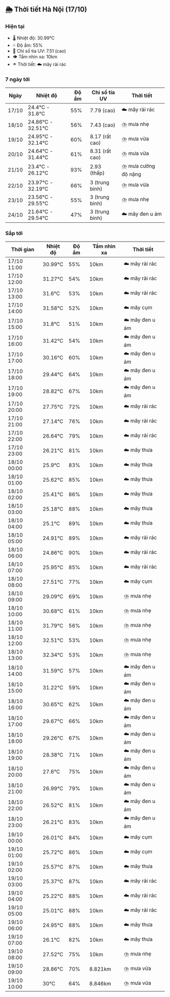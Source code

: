## 🌦️ Thời tiết Hà Nội (17/10)

### Hiện tại

- 🌡️ Nhiệt độ: 30.99℃
- 💦 Độ ẩm: 55%
- 🌟 Chỉ số tia UV: 7.51 (cao)
- 👁️ Tầm nhìn xa: 10km
- ☂️ Thời tiết: ☁️ mây rải rác

### 7 ngày tới

| Ngày | Nhiệt độ | Độ ẩm | Chỉ số tia UV | Thời tiết |
| --- | --- | --- | --- | --- |
| 17/10 | 24.4℃ - 31.8℃ | 55% | 7.79 (cao) | ☁️ mây rải rác |
| 18/10 | 24.86℃ - 32.51℃ | 56% | 7.43 (cao) | ⛈️ mưa nhẹ |
| 19/10 | 24.95℃ - 32.14℃ | 60% | 8.17 (rất cao) | ⛈️ mưa vừa |
| 20/10 | 24.64℃ - 31.44℃ | 61% | 8.31 (rất cao) | ⛈️ mưa vừa |
| 21/10 | 23.4℃ - 26.12℃ | 93% | 2.93 (thấp) | ⛈️ mưa cường độ nặng |
| 22/10 | 23.97℃ - 32.19℃ | 66% | 3 (trung bình) | ⛈️ mưa vừa |
| 23/10 | 23.56℃ - 29.55℃ | 55% | 3 (trung bình) | ⛈️ mưa nhẹ |
| 24/10 | 21.64℃ - 29.54℃ | 47% | 3 (trung bình) | ☁️ mây đen u ám |

### Sắp tới

| Thời gian | Nhiệt độ | Độ ẩm | Tầm nhìn xa | Thời tiết |
| --- | --- | --- | --- | --- |
| 17/10 11:00 | 30.99℃ | 55% | 10km | ☁️ mây rải rác |
| 17/10 12:00 | 31.27℃ | 54% | 10km | ☁️ mây rải rác |
| 17/10 13:00 | 31.6℃ | 53% | 10km | ☁️ mây rải rác |
| 17/10 14:00 | 31.58℃ | 52% | 10km | ☁️ mây cụm |
| 17/10 15:00 | 31.8℃ | 51% | 10km | ☁️ mây đen u ám |
| 17/10 16:00 | 31.42℃ | 54% | 10km | ☁️ mây đen u ám |
| 17/10 17:00 | 30.16℃ | 60% | 10km | ☁️ mây đen u ám |
| 17/10 18:00 | 29.44℃ | 64% | 10km | ☁️ mây đen u ám |
| 17/10 19:00 | 28.82℃ | 67% | 10km | ☁️ mây đen u ám |
| 17/10 20:00 | 27.75℃ | 72% | 10km | ☁️ mây rải rác |
| 17/10 21:00 | 27.14℃ | 76% | 10km | ☁️ mây rải rác |
| 17/10 22:00 | 26.64℃ | 79% | 10km | ☁️ mây rải rác |
| 17/10 23:00 | 26.21℃ | 81% | 10km | ☁️ mây thưa |
| 18/10 00:00 | 25.9℃ | 83% | 10km | ☁️ mây thưa |
| 18/10 01:00 | 25.62℃ | 85% | 10km | ☁️ mây thưa |
| 18/10 02:00 | 25.41℃ | 86% | 10km | ☁️ mây thưa |
| 18/10 03:00 | 25.18℃ | 88% | 10km | ☁️ mây thưa |
| 18/10 04:00 | 25.1℃ | 89% | 10km | ☁️ mây thưa |
| 18/10 05:00 | 24.91℃ | 89% | 10km | ☁️ mây rải rác |
| 18/10 06:00 | 24.86℃ | 90% | 10km | ☁️ mây rải rác |
| 18/10 07:00 | 25.95℃ | 85% | 10km | ☁️ mây rải rác |
| 18/10 08:00 | 27.51℃ | 77% | 10km | ☁️ mây cụm |
| 18/10 09:00 | 29.09℃ | 69% | 10km | ⛈️ mưa nhẹ |
| 18/10 10:00 | 30.68℃ | 61% | 10km | ⛈️ mưa nhẹ |
| 18/10 11:00 | 31.79℃ | 56% | 10km | ⛈️ mưa nhẹ |
| 18/10 12:00 | 32.51℃ | 53% | 10km | ⛈️ mưa nhẹ |
| 18/10 13:00 | 32.34℃ | 53% | 10km | ⛈️ mưa nhẹ |
| 18/10 14:00 | 31.59℃ | 57% | 10km | ☁️ mây đen u ám |
| 18/10 15:00 | 31.22℃ | 59% | 10km | ☁️ mây đen u ám |
| 18/10 16:00 | 30.65℃ | 62% | 10km | ☁️ mây đen u ám |
| 18/10 17:00 | 29.67℃ | 66% | 10km | ☁️ mây đen u ám |
| 18/10 18:00 | 29.26℃ | 67% | 10km | ☁️ mây đen u ám |
| 18/10 19:00 | 28.38℃ | 71% | 10km | ☁️ mây đen u ám |
| 18/10 20:00 | 27.6℃ | 75% | 10km | ☁️ mây đen u ám |
| 18/10 21:00 | 26.99℃ | 79% | 10km | ☁️ mây đen u ám |
| 18/10 22:00 | 26.52℃ | 81% | 10km | ☁️ mây đen u ám |
| 18/10 23:00 | 26.21℃ | 83% | 10km | ☁️ mây đen u ám |
| 19/10 00:00 | 26.01℃ | 84% | 10km | ☁️ mây cụm |
| 19/10 01:00 | 25.72℃ | 86% | 10km | ☁️ mây cụm |
| 19/10 02:00 | 25.57℃ | 87% | 10km | ☁️ mây thưa |
| 19/10 03:00 | 25.37℃ | 87% | 10km | ☁️ mây rải rác |
| 19/10 04:00 | 25.22℃ | 88% | 10km | ☁️ mây rải rác |
| 19/10 05:00 | 25.01℃ | 88% | 10km | ☁️ mây rải rác |
| 19/10 06:00 | 24.95℃ | 88% | 10km | ☁️ mây thưa |
| 19/10 07:00 | 26.1℃ | 82% | 10km | ☁️ mây thưa |
| 19/10 08:00 | 27.52℃ | 75% | 10km | ⛈️ mưa nhẹ |
| 19/10 09:00 | 28.86℃ | 70% | 8.821km | ⛈️ mưa vừa |
| 19/10 10:00 | 30℃ | 64% | 8.846km | ⛈️ mưa vừa |
